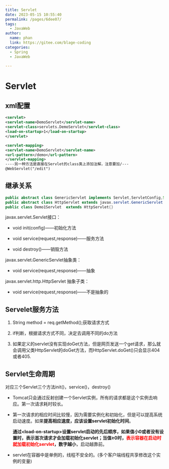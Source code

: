 ```yaml
---
title: Servlet
date: 2023-05-15 10:55:40
permalink: /pages/6dee07/
tags: 
  - JavaWeb
author: 
  name: phan
  link: https://gitee.com/blage-coding
categories: 
  - Spring
  - JavaWeb

---
```

# Servlet

## xml配置

```xml
<servlet>
<servlet-name>DemoServlet</servlet-name>
<servlet-class>servlets.DemoServlet</servlet-class>
<load-on-startup>1</load-on-startup>
</servlet>

<servlet-mapping>
<servlet-name>DemoServlet</servlet-name>
<url-pattern>/demo</url-pattern>
</servlet-mapping>
----另一种方法是直接在Servlet的class类上添加注解，注意要加/---
@WebServlet("/edit")  
```

## 继承关系

```java
public abstract class GenericServlet implements Servlet,ServletConfig,Serializable{}
public abstract class HttpServlet extends javax.servlet.GenericServlet {}
public class Demo1Servlet  extends HttpServlet{}
```

javax.servlet.Servlet接口：

- void init(config)——初始化方法

- void service(request,response)——服务方法

- void destroy()——销毁方法

javax.servlet.GenericServlet抽象类：

- void service(request,response)——抽象

javax.servlet.http.HttpServlet 抽象子类：

- void service(request,response)——不是抽象的

## Servelet服务方法

1. String method = req.getMethod();获取请求方式

2. if判断，根据请求方式不同，决定去调用不同的do方法

3. 如果定义的servlet没有实现doGet方法，但是网页发送一个get请求，那么就会调用父类HttpServlet的doGet方法，而HttpServlet.doGet()只会显示404或者405.

## Servlet生命周期

对应三个Servlet三个方法init()，service()，destroy()

- Tomcat只会通过反射创建一个Servlet实例，所有的请求都是这个实例去响应。第一次请求耗时较长。

- 第一次请求的相应时间比较慢，因为需要实例化和初始化，但是可以提高系统启动速度。如果**提高相应速度，应该设置servlet初始化时间**。

  **通过\<load-on-startup>设置servlet启动的先后顺序，如果值小0或者没有设置时，表示首次请求才会加载初始化servlet；当值≥0时，<font color='red'>表示容器在启动时就加载初始化servlet</font>，数字越小**，启动越靠前。

- servlet在容器中是单例的，线程不安全的。(多个客户端线程共享修改这个实例的变量)

